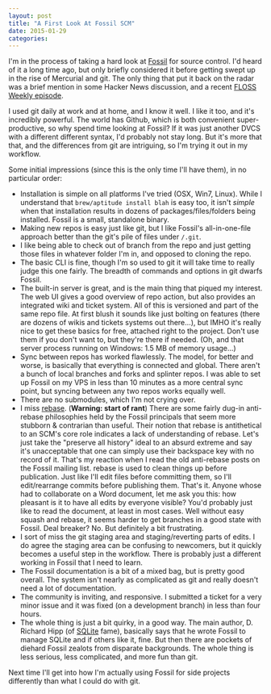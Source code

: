 ```yaml
---
layout: post
title: "A First Look At Fossil SCM"
date: 2015-01-29
categories:
---
```

I'm in the process of taking a hard look at [Fossil](http://www.fossil-scm.org/) for source control. I'd heard
of it a long time ago, but only briefly considered it before getting swept up in the
rise of Mercurial and git. The only thing that put it back on the radar was a 
brief mention in some Hacker News discussion, and a recent [FLOSS Weekly
episode](http://twit.tv/show/floss-weekly/320).

I used git daily at work and at home, and I know it well. I like it too, and it's incredibly powerful.  The world has Github, which is both convenient super-productive, 
so why spend time looking at Fossil? If it was just another DVCS with a different
different syntax, I'd probably not stay long. But it's more that that, and the 
differences from git are intriguing, so I'm trying it out in my workflow.

Some initial impressions (since this is the only time I'll have them), in no
particular order:

- Installation is simple on all platforms I've tried (OSX, Win7, Linux).  While I understand that `brew/aptitude install blah` is easy too, it isn't _simple_ when
that installation results in dozens of packages/files/folders being installed. Fossil is a small, standalone
binary.
- Making new repos is easy just like git, but I like Fossil's all-in-one-file approach better than the git's pile of files under `/.git`.
- I like being able to check out of branch from the repo and just getting those files in whatever folder I'm in,
and opposed to cloning the repo.
- The basic CLI is fine, though I'm so used to git it will take time to really judge this one fairly. The breadth of commands and options in git dwarfs Fossil.
- The built-in server is great, and is the main thing that piqued my interest. The web UI gives a good overview of repo action, but also provides an integrated wiki and ticket system. All of this is versioned and part of the same repo file. At first blush it sounds like just bolting on features (there are dozens of wikis and tickets systems out there...), but IMHO it's really nice to get these basics for free, attached right to the project. Don't use them if you don't want to, but they're there if needed.  (Oh, and that server process running on Windows: 1.5 MB of memory usage...)
- Sync between repos has worked flawlessly. The model, for better and worse, is
basically that everything is connected and global. There aren't a bunch of local
branches and forks and splinter repos.  I was able to set up Fossil on my VPS
in less than 10 minutes as a more central sync point, but syncing between
any two repos works equally well.
- There are no submodules, which I'm not crying over.
- I miss [rebase](https://www.kernel.org/pub/software/scm/git/docs/git-rebase.html). (**Warning: start of rant**) There are some fairly dug-in anti-rebase philosophies held by the
Fossil principals that seem more stubborn & contrarian than useful. Their notion
that rebase is antithetical to an SCM's core role indicates a lack of understanding
of rebase. Let's just take the "preserve all history" ideal to an absurd extreme and
say it's unacceptable that one can simply use their backspace key with no record of it. That's my reaction when I read the old anti-rebase posts on the Fossil mailing list.
rebase is used to clean things up before publication.  Just like I'll edit files before
committing them, so I'll edit/rearrange commits before publishing them. That's it.
Anyone whose had to collaborate on a Word document, let me ask you
this: how pleasant is it to have all edits by everyone visible? You'd probably just
like to read the document, at least in most cases. Well without easy squash and
rebase, it seems harder to get branches in a good state with Fossil. Deal breaker? No. But definitely a bit frustrating.
- I sort of miss the git staging area and staging/reverting parts of edits. I do agree
the staging area can be confusing to newcomers, but it quickly becomes a 
useful step in the workflow. There is probably just a different working in Fossil
that I need to learn.
- The Fossil documentation is a bit of a mixed bag, but is pretty good overall.
The system isn't nearly as complicated as git and really doesn't need a lot of
documentation.
- The community is inviting, and responsive. I submitted a 
ticket for a very minor issue and it was fixed (on a development branch) in 
less than four hours.
- The whole thing is just a bit quirky, in a good way. The main author, D. Richard
Hipp (of [SQLite](http://www.sqlite.org/) fame), basically says that he wrote Fossil to manage SQLite and if others like it, fine. But then there are pockets of diehard Fossil zealots from
disparate backgrounds. The whole thing is less serious, less complicated, and
more fun than git.

Next time I'll get into how I'm actually using Fossil for side projects differently
than what I could do with git.
